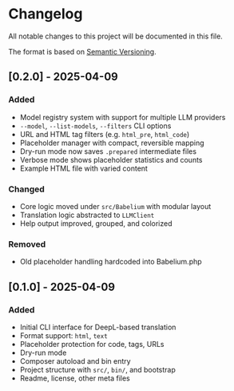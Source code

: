 # Changelog

All notable changes to this project will be documented in this file.

The format is based on [Semantic Versioning](https://semver.org/spec/v2.0.0.html).

## [0.2.0] - 2025-04-09
### Added
- Model registry system with support for multiple LLM providers
- `--model`, `--list-models`, `--filters` CLI options
- URL and HTML tag filters (e.g. `html_pre`, `html_code`)
- Placeholder manager with compact, reversible mapping
- Dry-run mode now saves `.prepared` intermediate files
- Verbose mode shows placeholder statistics and counts
- Example HTML file with varied content

### Changed
- Core logic moved under `src/Babelium` with modular layout
- Translation logic abstracted to `LLMClient`
- Help output improved, grouped, and colorized

### Removed
- Old placeholder handling hardcoded into Babelium.php

## [0.1.0] - 2025-04-09
### Added
- Initial CLI interface for DeepL-based translation
- Format support: `html`, `text`
- Placeholder protection for code, tags, URLs
- Dry-run mode
- Composer autoload and bin entry
- Project structure with `src/`, `bin/`, and bootstrap
- Readme, license, other meta files
